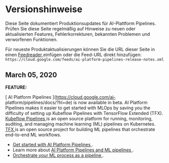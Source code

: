 #  Versionshinweise

Diese Seite dokumentiert Produktionsupdates für AI-Plattform Pipelines. Prüfen
Sie diese Seite regelmäßig auf Hinweise zu neuen oder aktualisierten Features,
Fehlerkorrekturen, bekannten Problemen und verworfenen Funktionen.

Für neueste Produktaktualisierungen können Sie die URL dieser Seite in einen [
Feedreader ](https://wikipedia.org/wiki/Comparison_of_feed_aggregators)
einfügen oder die Feed-URL direkt hinzufügen: `
https://cloud.google.com/feeds/ai-platform-pipelines-release-notes.xml `

##  March 05, 2020

**FEATURE:**

[ AI Platform Pipelines ](https://cloud.google.com/ai-
platform/pipelines/docs/?hl=de) is now available in beta. AI Platform
Pipelines makes it easier to get started with MLOps by saving you the
difficulty of setting up Kubeflow Pipelines with TensorFlow Extended (TFX). [
Kubeflow Pipelines
](https://www.kubeflow.org/docs/pipelines/overview/pipelines-overview/) is an
open source platform for running, monitoring, auditing, and managing machine
learning (ML) pipelines on Kubernetes. [ TFX
](https://www.tensorflow.org/tfx?hl=de) is an open source project for building
ML pipelines that orchestrate end-to-end ML workflows.

  * [ Get started with AI Platform Pipelines ](https://cloud.google.com/ai-platform/pipelines/docs/getting-started?hl=de) . 
  * Learn more about [ AI Platform Pipelines and ML pipelines ](https://cloud.google.com/ai-platform/pipelines/docs/introduction?hl=de) . 
  * [ Orchestrate your ML process as a pipeline ](https://cloud.google.com/ai-platform/pipelines/docs/create-pipeline?hl=de) . 

